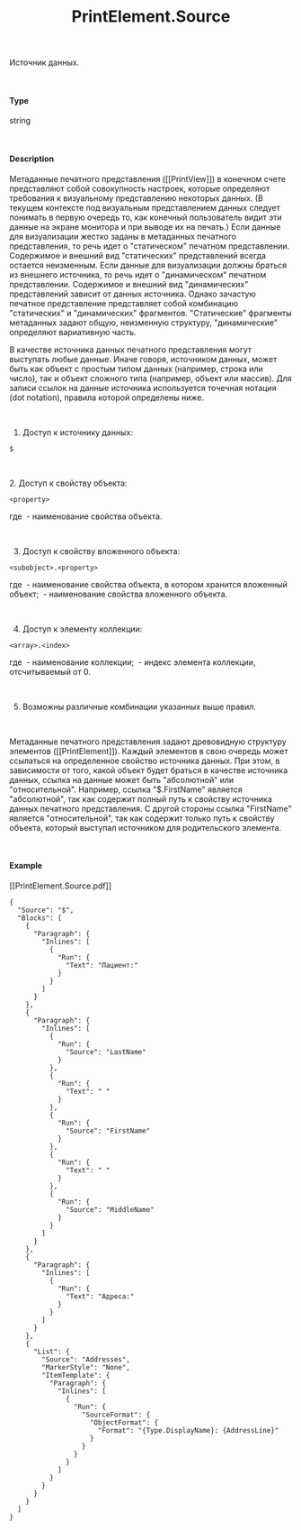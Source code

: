 ﻿---
layout: default
title: PrintElement.Source
position: 7
categories: 
tags: 
---

Источник данных.

   

#### Type

string

   

#### Description

Метаданные печатного представления ([[PrintView]]) в конечном счете представляют собой совокупность настроек, которые определяют требования к визуальному представлению некоторых данных. (В текущем контексте под визуальным представлением данных следует понимать в первую очередь то, как конечный пользователь видит эти данные на экране монитора и при выводе их на печать.) Если данные для визуализации жестко заданы в метаданных печатного представления, то речь идет о "статическом" печатном представлении. Содержимое и внешний вид "статических" представлений всегда остается неизменным. Если данные для визуализации должны браться из внешнего источника, то речь идет о "динамическом" печатном представлении. Содержимое и внешний вид "динамических" представлений зависит от данных источника. Однако зачастую печатное представление представляет собой комбинацию "статических" и "динамических" фрагментов. "Статические" фрагменты метаданных задают общую, неизменную структуру, "динамические" определяют вариативную часть.

В качестве источника данных печатного представления могут выступать любые данные. Иначе говоря, источником данных, может быть как объект с простым типом данных (например, строка или число), так и объект сложного типа (например, объект или массив). Для записи ссылок на данные источника используется точечная нотация (dot notation), правила которой определены ниже.

 

1. Доступ к источнику данных:

```
$
```

  

2. Доступ к свойству объекта:

```
<property>
```

где *<property>* - наименование свойства объекта.

 

3. Доступ к свойству вложенного объекта:

```
<subobject>.<property>
```

где *<subobject>* - наименование свойства объекта, в котором хранится вложенный объект; *<property>* - наименование свойства вложенного объекта.

 

4. Доступ к элементу коллекции:

```
<array>.<index>
```

где *<array>* - наименование коллекции; *<index>* - индекс элемента коллекции, отсчитываемый от 0.

   

5. Возможны различные комбинации указанных выше правил.

   

Метаданные печатного представления задают древовидную структуру элементов ([[PrintElement]]). Каждый элементов в свою очередь может ссылаться на определенное свойство источника данных. При этом, в зависимости от того, какой объект будет браться в качестве источника данных, ссылка на данные может быть "абсолютной" или "относительной". Например, ссылка "$.FirstName" является "абсолютной", так как содержит полный путь к свойству источника данных печатного представления. С другой стороны ссылка "FirstName" является "относительной", так как содержит только путь к свойству объекта, который выступал источником для родительского элемента.

   

#### Example

[[PrintElement.Source.pdf]]

```
{
  "Source": "$",
  "Blocks": [
    {
      "Paragraph": {
        "Inlines": [
          {
            "Run": {
              "Text": "Пациент:"
            }
          }
        ]
      }
    },
    {
      "Paragraph": {
        "Inlines": [
          {
            "Run": {
              "Source": "LastName"
            }
          },
          {
            "Run": {
              "Text": " "
            }
          },
          {
            "Run": {
              "Source": "FirstName"
            }
          },
          {
            "Run": {
              "Text": " "
            }
          },
          {
            "Run": {
              "Source": "MiddleName"
            }
          }
        ]
      }
    },
    {
      "Paragraph": {
        "Inlines": [
          {
            "Run": {
              "Text": "Адреса:"
            }
          }
        ]
      }
    },
    {
      "List": {
        "Source": "Addresses",
        "MarkerStyle": "None",
        "ItemTemplate": {
          "Paragraph": {
            "Inlines": [
              {
                "Run": {
                  "SourceFormat": {
                    "ObjectFormat": {
                      "Format": "{Type.DisplayName}: {AddressLine}"
                    }
                  }
                }
              }
            ]
          }
        }
      }
    }
  ]
}
```

 

 


